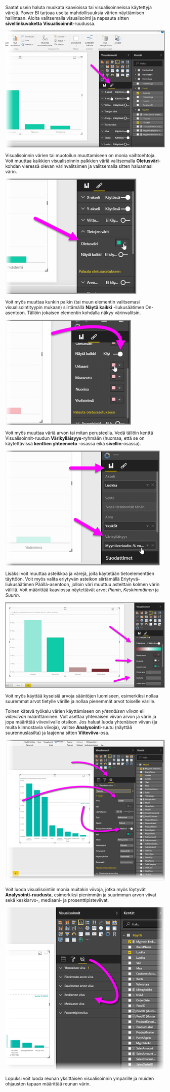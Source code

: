Saatat usein haluta muokata kaavioissa tai visualisoinneissa käytettyjä värejä. Power BI tarjoaa useita mahdollisuuksia värien näyttämisen hallintaan. Aloita valitsemalla visualisointi ja napsauta sitten **sivellinkuvaketta** **Visualisoinnit**-ruudussa.

![](media/3-9a-modifying-colors/3-9a_1.png)

Visualisoinnin värien tai muotoilun muuttamiseen on monia vaihtoehtoja. Voit muuttaa kaikkien visualisoinnin palkkien väriä valitsemalla **Oletusväri**-kohdan vieressä olevan värinvalitsimen ja valitsemalla sitten haluamasi värin.

![](media/3-9a-modifying-colors/3-9a_2.png)

Voit myös muuttaa kunkin palkin (tai muun elementin valitsemasi visualisointityypin mukaan) siirtämällä **Näytä kaikki** -liukusäätimen On-asentoon. Tällöin jokaisen elementin kohdalla näkyy värinvalitsin.

![](media/3-9a-modifying-colors/3-9a_3.png)

Voit myös muuttaa väriä arvon tai mitan perusteella. Vedä tällöin kenttä Visualisoinnit-ruudun **Värikylläisyys**-ryhmään (huomaa, että se on käytettävissä **kenttien yhteenveto** -osassa eikä **sivellin**-osassa).

![](media/3-9a-modifying-colors/3-9a_4.png)

Lisäksi voit muuttaa asteikkoa ja värejä, joita käytetään tietoelementtien täyttöön. Voit myös valita eriytyvän asteikon siirtämällä Eriytyvä-liukusäätimen Päällä-asentoon, jolloin väri muuttuu asteittain kolmen värin välillä. Voit määrittää kaaviossa näytettävät arvot *Pienin*, *Keskimmäinen* ja *Suurin*.

![](media/3-9a-modifying-colors/3-9a_5.png)

Voit myös käyttää kyseisiä arvoja sääntöjen luomiseen, esimerkiksi nollaa suuremmat arvot tietylle värille ja nollaa pienemmät arvot toiselle värille.

Toinen kätevä työkalu värien käyttämiseen on *yhtenäisen viivan* eli *viiteviivan* määrittäminen. Voit asettaa yhtenäisen viivan arvon ja värin ja jopa määrittää viiveviivalle otsikon. Jos haluat luoda yhtenäisen viivan (ja muita kiinnostavia viivoja), valitse **Analysointi**-ruutu (näyttää suurennuslasilta) ja laajenna sitten **Viiteviiva**-osa.

![](media/3-9a-modifying-colors/3-9a_6.png)

Voit luoda visualisointiin monia muitakin viivoja, jotka myös löytyvät **Analysointi-ruudusta**, esimerkiksi pienimmän ja suurimman arvon viivat sekä keskiarvo-, mediaani- ja prosenttipisteviivat.

![](media/3-9a-modifying-colors/3-9a_7.png)

Lopuksi voit luoda reunan yksittäisen visualisoinnin ympärille ja muiden ohjausten tapaan määrittää reunan värin.

